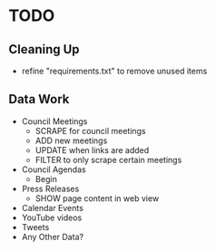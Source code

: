 # TODO

## Cleaning Up

- refine "requirements.txt" to remove unused items

## Data Work

- Council Meetings
  - SCRAPE for council meetings
  - ADD new meetings
  - UPDATE when links are added
  - FILTER to only scrape certain meetings
- Council Agendas
  - Begin
- Press Releases
  - SHOW page content in web view
- Calendar Events
- YouTube videos
- Tweets
- Any Other Data?
